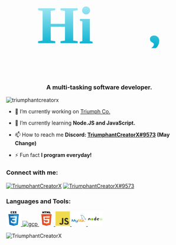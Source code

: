 <!-- ➡️ CSS (Cascading Style Sheets) File! -->

<!-- Key: -->
<!-- ➡️ Start -->
<!-- ✅ Success -->
<!-- ⚠️ Danger -->
<!-- ❌ Error -->
<!-- ℹ️ Information -->
<!-- ⚙️ Optional Setting -->
<!-- ⬅️ End -->

<style>
  /* ➡️ CSS (Cascading Style Sheets) File! */

  h1 { /* ✅ No Errors */
    border: none;
    outline: none;
    height: 15vw;
    font-family: 'Fredoka One';
    font-size: 15vw;
    text-align: center;
    /* ⚙️ cursor: pointer; */
    background-size: 0vw 15vw;
    background-position: 0vw 0vw;
    background-color: rgba(255, 255, 255, 0);
    position: relative;
    background: linear-gradient(to bottom, #CCF7FF, #00AECD);
    -webkit-background-clip: text;
    -webkit-text-fill-color: transparent;
  }
</style>

<link rel="preconnect" href="https://fonts.googleapis.com">
<link rel="preconnect" href="https://fonts.gstatic.com" crossorigin>
<link href="https://fonts.googleapis.com/css2?family=Fredoka+One&display=swap" rel="stylesheet">

<link href="DefaultStyle.css" rel="stylesheet" type="text/css" title="Default Style" />

<h1 align="center">Hi 👋, I'm TriumphantCreatorX</h1>
<h3 align="center">A multi-tasking software developer.</h3>

<p align="left"> <img src="https://komarev.com/ghpvc/?username=triumphantcreatorx&label=Profile%20Views&color=00aecd&style=flat" alt="triumphantcreatorx" /> </p>

- 🔭 I’m currently working on [Triumph Co.](https://www.github.com/Triumph-Co)

- 🌱 I’m currently learning **Node.JS and JavaScript.**

- 📫 How to reach me **Discord: [TriumphantCreatorX#9573](https://www.discordapp.com/users/680533789671292955) (May Change)**

- ⚡ Fun fact **I program everyday!**

<h3 align="left">Connect with me:</h3>
<p align="left">
<a href="https://www.youtube.com/c/TriumphantCreatorX" target="blank"><img align="center" src="https://raw.githubusercontent.com/rahuldkjain/github-profile-readme-generator/master/src/images/icons/Social/youtube.svg" alt="TriumphantCreatorX" height="30" width="40" /></a>
<a href="https://discordapp.com/users/680533789671292955" target="blank"><img align="center" src="https://raw.githubusercontent.com/rahuldkjain/github-profile-readme-generator/master/src/images/icons/Social/discord.svg" alt="TriumphantCreatorX#9573" height="30" width="40" /></a>
</p>

<h3 align="left">Languages and Tools:</h3>
<p align="left"> <a href="https://www.w3schools.com/css/" target="_blank" rel="noreferrer"> <img src="https://raw.githubusercontent.com/devicons/devicon/master/icons/css3/css3-original-wordmark.svg" alt="css3" width="40" height="40"/> </a> <a href="https://cloud.google.com" target="_blank" rel="noreferrer"> <img src="https://www.vectorlogo.zone/logos/google_cloud/google_cloud-icon.svg" alt="gcp" width="40" height="40"/> </a> <a href="https://www.w3.org/html/" target="_blank" rel="noreferrer"> <img src="https://raw.githubusercontent.com/devicons/devicon/master/icons/html5/html5-original-wordmark.svg" alt="html5" width="40" height="40"/> </a> <a href="https://developer.mozilla.org/en-US/docs/Web/JavaScript" target="_blank" rel="noreferrer"> <img src="https://raw.githubusercontent.com/devicons/devicon/master/icons/javascript/javascript-original.svg" alt="javascript" width="40" height="40"/> </a> <a href="https://www.mysql.com/" target="_blank" rel="noreferrer"> <img src="https://raw.githubusercontent.com/devicons/devicon/master/icons/mysql/mysql-original-wordmark.svg" alt="mysql" width="40" height="40"/> </a> <a href="https://nodejs.org" target="_blank" rel="noreferrer"> <img src="https://raw.githubusercontent.com/devicons/devicon/master/icons/nodejs/nodejs-original-wordmark.svg" alt="nodejs" width="40" height="40"/> </a> </p>

<p><img align="center" src="https://github-readme-stats.vercel.app/api/top-langs?username=triumphantcreatorx&show_icons=true&title_color=00aecd&text_color=cdcdcd&bg_color=ffffff&locale=en&layout=compact" alt="TriumphantCreatorX" /></p>
